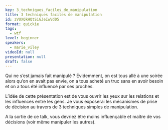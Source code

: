 ```yaml
---
key: 3_techniques_faciles_de_manipulation
title: 3 techniques faciles de manipulation
id: zVUXQkHQtSiGJeIwVd05
format: quickie
tags:
  - wtf
level: beginner
speakers:
  - marie_viley
videoId: null
presentation: null
draft: false
---
```

Qui ne s’est jamais fait manipulé ? Évidemment, on est tous allé à une soirée alors qu’on en avait pas envie, on a tous acheté un truc sans en avoir besoin et on a tous été influencé par ses proches. 

L’idée de cette présentation est de vous ouvrir les yeux sur les relations et les influences entre les gens. Je vous exposerai les mécanismes de prise de décision au travers de 3 techniques simples de manipulation.

A la sortie de ce talk, vous devriez être moins influençable et maître de vos décisions (voir même manipuler les autres).